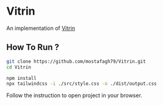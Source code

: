 # Vitrin

 An implementation of [Vitrin](https://vitrin.splus.ir/)

## How To Run ?

```bash
git clone https://github.com/mostafagh79/Vitrin.git
cd Vitrin
```

```bash
npm install
npx tailwindcss -i ./src/style.css -o ./dist/output.css
```
Follow the instruction to open project in your browser.
